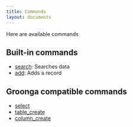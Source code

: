```yaml
---
title: Commands
layout: documents
---
```


Here are available commands

## Built-in commands

 * [search](search/): Searches data
 * [add](add/): Adds a record

## Groonga compatible commands

 * [select](select/)
 * [table_create](table_create/)
 * [column_create](column_create/)

